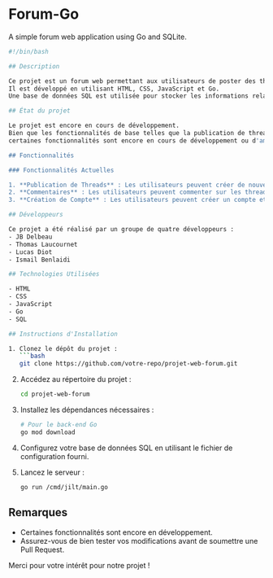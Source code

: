 # Forum-Go
A simple forum web application using Go and SQLite.

```bash
#!/bin/bash

## Description

Ce projet est un forum web permettant aux utilisateurs de poster des threads, de commenter sur ces threads et de créer des comptes utilisateurs.
Il est développé en utilisant HTML, CSS, JavaScript et Go.
Une base de données SQL est utilisée pour stocker les informations relatives aux utilisateurs, threads, et commentaires.

## État du projet

Le projet est encore en cours de développement.
Bien que les fonctionnalités de base telles que la publication de threads et de commentaires soient opérationnelles,
certaines fonctionnalités sont encore en cours de développement ou d'amélioration.

## Fonctionnalités

### Fonctionnalités Actuelles

1. **Publication de Threads** : Les utilisateurs peuvent créer de nouveaux threads pour discuter de divers sujets.
2. **Commentaires** : Les utilisateurs peuvent commenter sur les threads existants.
3. **Création de Compte** : Les utilisateurs peuvent créer un compte et s'authentifier via GitHub, Discord, Google et Facebook.

## Développeurs

Ce projet a été réalisé par un groupe de quatre développeurs :
- JB Delbeau
- Thomas Laucournet
- Lucas Diot
- Ismail Benlaidi

## Technologies Utilisées

- HTML
- CSS
- JavaScript
- Go
- SQL

## Instructions d'Installation

1. Clonez le dépôt du projet :
   ```bash
   git clone https://github.com/votre-repo/projet-web-forum.git
   ```
2. Accédez au répertoire du projet :
   ```bash
   cd projet-web-forum
   ```
3. Installez les dépendances nécessaires :
   ```bash
   # Pour le back-end Go
   go mod download
   ```
4. Configurez votre base de données SQL en utilisant le fichier de configuration fourni.

5. Lancez le serveur :
   ```bash
   go run /cmd/jilt/main.go
   ```

## Remarques

- Certaines fonctionnalités sont encore en développement.
- Assurez-vous de bien tester vos modifications avant de soumettre une Pull Request.

Merci pour votre intérêt pour notre projet !

```
